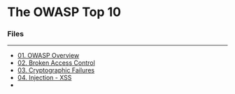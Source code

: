 # The OWASP Top 10

### Files
---
- [01. OWASP Overview](01.%20OWASP%20Overview.md)
- [02. Broken Access Control](02.%20Broken%20Access%20Control.md)
- [03. Cryptographic Failures](03.%20Cryptographic%20Failures.md)
- [04. Injection - XSS](04.%20Injection%20-%20XSS.md)
- 
